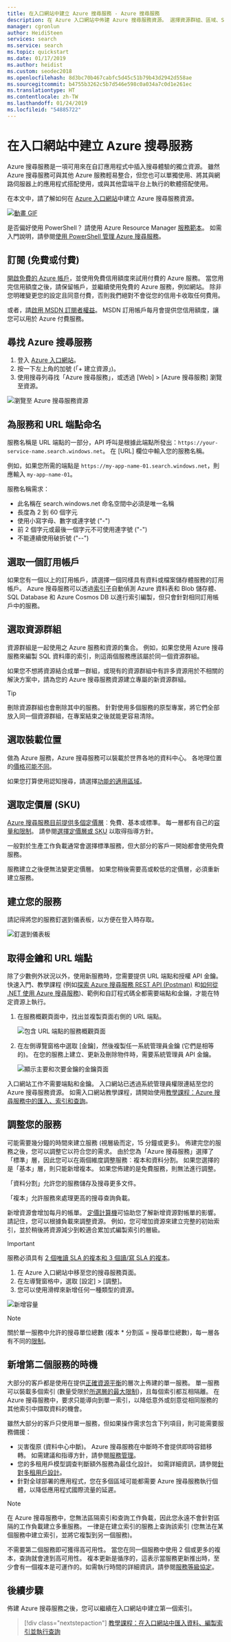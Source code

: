 ```yaml
---
title: 在入口網站中建立 Azure 搜尋服務 - Azure 搜尋服務
description: 在 Azure 入口網站中佈建 Azure 搜尋服務資源。 選擇資源群組、區域、SKU 或定價層。
manager: cgronlun
author: HeidiSteen
services: search
ms.service: search
ms.topic: quickstart
ms.date: 01/17/2019
ms.author: heidist
ms.custom: seodec2018
ms.openlocfilehash: 8d3bc70b467cabfc5d45c51b79b43d2942d558ae
ms.sourcegitcommit: b4755b3262c5b7d546e598c0a034a7c0d1e261ec
ms.translationtype: HT
ms.contentlocale: zh-TW
ms.lasthandoff: 01/24/2019
ms.locfileid: "54885722"
---
```

# <a name="create-an-azure-search-service-in-the-portal"></a>在入口網站中建立 Azure 搜尋服務

Azure 搜尋服務是一項可用來在自訂應用程式中插入搜尋體驗的獨立資源。 雖然 Azure 搜尋服務可與其他 Azure 服務輕易整合，但您也可以單獨使用、將其與網路伺服器上的應用程式搭配使用，或與其他雲端平台上執行的軟體搭配使用。

在本文中，請了解如何在 [Azure 入口網站](https://portal.azure.com/)中建立 Azure 搜尋服務資源。

[![動畫 GIF](./media/search-create-service-portal/AnimatedGif-AzureSearch-small.gif)](./media/search-create-service-portal/AnimatedGif-AzureSearch.gif#lightbox)

是否偏好使用 PowerShell？ 請使用 Azure Resource Manager [服務範本](https://azure.microsoft.com/resources/templates/101-azure-search-create/)。 如需入門說明，請參閱[使用 PowerShell 管理 Azure 搜尋服務](search-manage-powershell.md)。

## <a name="subscribe-free-or-paid"></a>訂閱 (免費或付費)

[開啟免費的 Azure 帳戶](https://azure.microsoft.com/pricing/free-trial/?WT.mc_id=A261C142F)，並使用免費信用額度來試用付費的 Azure 服務。 當您用完信用額度之後，請保留帳戶，並繼續使用免費的 Azure 服務，例如網站。 除非您明確變更您的設定且同意付費，否則我們絕對不會從您的信用卡收取任何費用。

或者，請[啟用 MSDN 訂閱者權益](https://azure.microsoft.com/pricing/member-offers/msdn-benefits-details/?WT.mc_id=A261C142F)。 MSDN 訂用帳戶每月會提供您信用額度，讓您可以用於 Azure 付費服務。 

## <a name="find-azure-search"></a>尋找 Azure 搜尋服務

1. 登入 [Azure 入口網站](https://portal.azure.com/)。
2. 按一下左上角的加號 (「+ 建立資源」)。
3. 使用搜尋列尋找「Azure 搜尋服務」，或透過 [Web] > [Azure 搜尋服務] 瀏覽至資源。

![瀏覽至 Azure 搜尋服務資源](./media/search-create-service-portal/find-search3.png "瀏覽至 Azure 搜尋服務的路徑")

## <a name="name-the-service-and-url-endpoint"></a>為服務和 URL 端點命名

服務名稱是 URL 端點的一部分，API 呼叫是根據此端點所發出：`https://your-service-name.search.windows.net`。 在 [URL] 欄位中輸入您的服務名稱。

例如，如果您所需的端點是 `https://my-app-name-01.search.windows.net`，則應輸入 `my-app-name-01`。

服務名稱需求：

* 此名稱在 search.windows.net 命名空間中必須是唯一名稱
* 長度為 2 到 60 個字元
* 使用小寫字母、數字或連字號 ("-")
* 前 2 個字元或最後一個字元不可使用連字號 ("-")
* 不能連續使用破折號 ("--")

## <a name="select-a-subscription"></a>選取一個訂用帳戶

如果您有一個以上的訂用帳戶，請選擇一個同樣具有資料或檔案儲存體服務的訂用帳戶。 Azure 搜尋服務可以透過[索引子](search-indexer-overview.md)自動偵測 Azure 資料表和 Blob 儲存體、SQL Database 和 Azure Cosmos DB 以進行索引編製，但只會針對相同訂用帳戶中的服務。

## <a name="select-a-resource-group"></a>選取資源群組

資源群組是一起使用之 Azure 服務和資源的集合。 例如，如果您使用 Azure 搜尋服務來編製 SQL 資料庫的索引，則這兩個服務應該屬於同一個資源群組。

如果您不想將資源結合成單一群組，或現有的資源群組中有許多資源用於不相關的解決方案中，請為您的 Azure 搜尋服務資源建立專屬的新資源群組。

> [!TIP]
> 刪除資源群組也會刪除其中的服務。 針對使用多個服務的原型專案，將它們全部放入同一個資源群組，在專案結束之後就能更容易清除。

## <a name="select-a-hosting-location"></a>選取裝載位置

做為 Azure 服務，Azure 搜尋服務可以裝載於世界各地的資料中心。 各地理位置的[價格可能不同](https://azure.microsoft.com/pricing/details/search/)。

如果您打算使用認知搜尋，請選擇[功能的適用區域](cognitive-search-quickstart-blob.md#supported-regions)。

## <a name="select-a-pricing-tier-sku"></a>選取定價層 (SKU)

[Azure 搜尋服務目前提供多個定價層](https://azure.microsoft.com/pricing/details/search/)︰免費、基本或標準。 每一層都有自己的[容量和限制](search-limits-quotas-capacity.md)。 請參閱[選擇定價層或 SKU](search-sku-tier.md) 以取得指導方針。

一般對於生產工作負載通常會選擇標準服務，但大部分的客戶一開始都會使用免費服務。

服務建立之後便無法變更定價層。 如果您稍後需要高或較低的定價層，必須重新建立服務。

## <a name="create-your-service"></a>建立您的服務

請記得將您的服務釘選到儀表板，以方便在登入時存取。

![釘選到儀表板](./media/search-create-service-portal/new-service3.png "將資源釘選到儀表板以便存取")

## <a name="get-a-key-and-url-endpoint"></a>取得金鑰和 URL 端點

除了少數例外狀況以外，使用新服務時，您需要提供 URL 端點和授權 API 金鑰。 快速入門、教學課程 (例如[探索 Azure 搜尋服務 REST API (Postman)](search-fiddler.md) 和[如何從 .NET 使用 Azure 搜尋服務](search-howto-dotnet-sdk.md))、範例和自訂程式碼全都需要端點和金鑰，才能在特定資源上執行。

1. 在服務概觀頁面中，找出並複製頁面右側的 URL 端點。

   ![包含 URL 端點的服務概觀頁面](./media/search-create-service-portal/url-endpoint.png "URL 端點和其他服務詳細資料")

2. 在左側導覽窗格中選取 [金鑰]，然後複製任一系統管理員金鑰 (它們是相等的)。 在您的服務上建立、更新及刪除物件時，需要系統管理員 API 金鑰。

   ![顯示主要和次要金鑰的金鑰頁面](./media/search-create-service-portal/admin-api-keys.png "可供授權的系統管理員 API 金鑰")

入口網站工作不需要端點和金鑰。 入口網站已透過系統管理員權限連結至您的 Azure 搜尋服務資源。 如需入口網站教學課程，請開始使用[教學課程：Azure 搜尋服務中的匯入、索引和查詢](search-get-started-portal.md)。

## <a name="scale-your-service"></a>調整您的服務

可能需要幾分鐘的時間來建立服務 (視層級而定，15 分鐘或更多)。 佈建完您的服務之後，您可以調整它以符合您的需求。 由於您為「Azure 搜尋服務」選擇了「標準」層，因此您可以在兩個維度調整服務︰複本和資料分割。 如果您選擇的是「基本」層，則只能新增複本。 如果您佈建的是免費服務，則無法進行調整。

「資料分割」允許您的服務儲存及搜尋更多文件。

「複本」允許服務來處理更高的搜尋查詢負載。

新增資源會增加每月的帳單。 [定價計算機](https://azure.microsoft.com/pricing/calculator/)可協助您了解新增資源對帳單的影響。 請記住，您可以根據負載來調整資源。 例如，您可增加資源來建立完整的初始索引，並於稍後將資源減少到較適合累加式編製索引的層級。

> [!Important]
> 服務必須具有 [2 個唯讀 SLA 的複本和 3 個讀/寫 SLA 的複本](https://azure.microsoft.com/support/legal/sla/search/v1_0/)。

1. 在 Azure 入口網站中移至您的搜尋服務頁面。
2. 在左導覽窗格中，選取 [設定] > [調整]。
3. 您可以使用滑桿來新增任何一種類型的資源。

![新增容量](./media/search-create-service-portal/settings-scale.png "透過複本和分割區新增容量")

> [!Note]
> 關於單一服務中允許的搜尋單位總數 (複本 * 分割區 = 搜尋單位總數)，每一層各有不同的[限制](search-limits-quotas-capacity.md)。

## <a name="when-to-add-a-second-service"></a>新增第二個服務的時機

大部分的客戶都是使用在提供[正確資源平衡](search-sku-tier.md)的層次上佈建的單一服務。 單一服務可以裝載多個索引 (數量受限於[所選層的最大限制](search-capacity-planning.md))，且每個索引都互相隔離。 在 Azure 搜尋服務中，要求只能導向到單一索引，以降低意外或刻意從相同服務的其他索引中擷取資料的機會。

雖然大部分的客戶只使用單一服務，但如果操作需求包含下列項目，則可能需要服務備援：

* 災害復原 (資料中心中斷)。 Azure 搜尋服務在中斷時不會提供即時容錯移轉。 如需建議和指導方針，請參閱[服務管理](search-manage.md)。
* 您的多租用戶模型調查判斷額外服務為最佳化設計。 如需詳細資訊，請參閱[針對多租用戶設計](search-modeling-multitenant-saas-applications.md)。
* 針對全球部署的應用程式，您在多個區域可能都需要 Azure 搜尋服務執行個體，以降低應用程式國際流量的延遲。

> [!NOTE]
> 在 Azure 搜尋服務中，您無法區隔索引和查詢工作負載，因此您永遠不會針對區隔的工作負載建立多重服務。 一律是在建立索引的服務上查詢該索引 (您無法在某個服務中建立索引，並將它複製到另一個服務)。

不需要第二個服務即可獲得高可用性。 當您在同一個服務中使用 2 個或更多的複本，查詢就會達到高可用性。 複本更新是循序的，這表示當服務更新推出時，至少會有一個複本是可運作的。如需執行時間的詳細資訊，請參閱[服務等級協定](https://azure.microsoft.com/support/legal/sla/search/v1_0/)。

## <a name="next-steps"></a>後續步驟

佈建 Azure 搜尋服務之後，您可以繼續在入口網站中建立第一個索引。

> [!div class="nextstepaction"]
> [教學課程：在入口網站中匯入資料、編製索引並執行查詢](search-get-started-portal.md)
